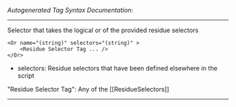 _Autogenerated Tag Syntax Documentation:_

---
Selector that takes the logical or of the provided residue selectors

```
<Or name="(string)" selectors="(string)" >
    <Residue Selector Tag ... />
</Or>
```

-   selectors: Residue selectors that have been defined elsewhere in the script


"Residue Selector Tag": Any of the [[ResidueSelectors]]

---
